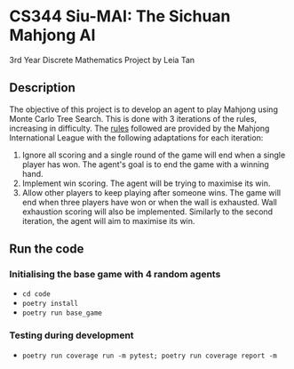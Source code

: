 # CS344 Siu-MAI: The Sichuan Mahjong AI

3rd Year Discrete Mathematics Project by Leia Tan

## Description

The objective of this project is to develop an agent to play Mahjong using Monte Carlo Tree Search. This is done with 3 iterations of the rules, increasing in difficulty. The [rules](http://www.mahjong-mil.org/pdf/Brief_Introduction_to_Bloody_Mahjong.pdf) followed are provided by the Mahjong International League with the following adaptations for each iteration:

1. Ignore all scoring and a single round of the game will end when a single player has won. The agent's goal is to end the game with a winning hand.
2. Implement win scoring. The agent will be trying to maximise its win.
3. Allow other players to keep playing after someone wins. The game will end when three players have won or when the wall is exhausted. Wall exhaustion scoring will also be implemented. Similarly to the second iteration, the agent will aim to maximise its win.

## Run the code

### Initialising the base game with 4 random agents

- `cd code`
- `poetry install`
- `poetry run base_game`

### Testing during development

- `poetry run coverage run -m pytest; poetry run coverage report -m `

